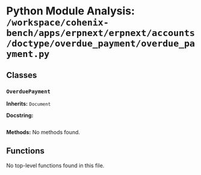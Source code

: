 # Python Module Analysis: `/workspace/cohenix-bench/apps/erpnext/erpnext/accounts/doctype/overdue_payment/overdue_payment.py`

## Classes

### `OverduePayment`
**Inherits:** `Document`


**Docstring:**
```

```

**Methods:**
No methods found.




## Functions

No top-level functions found in this file.
